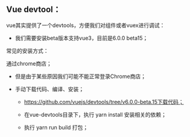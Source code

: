 ## Vue devtool：

vue其实提供了一个devtools，方便我们对组件或者vuex进行调试：

- 我们需要安装beta版本支持vue3，目前是6.0.0 beta15；

常见的安装方式：

通过chrome商店；

- 但是由于某些原因我们可能不能正常登录Chrome商店；

- 手动下载代码、编译、安装；

  - https://github.com/vuejs/devtools/tree/v6.0.0-beta.15下载代码； 

  - 在vue-devtools目录下，执行 yarn install 安装相关的依赖； 

  - 执行 yarn run build 打包；
